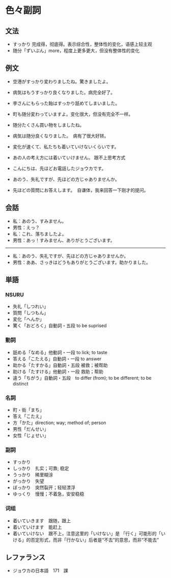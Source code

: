 # 色々副詞

## 文法

- すっかり 完成得，彻底得。表示综合性，整体性的变化，语感上较主观
- 随分「ずいぶん」more，程度上更多更大，但没有整体性的变化

## 例文

- 空港がすっかり変わりましたね。驚きましたよ。
- 病気はもうすっかり良くなりました。病完全好了。
- 李さんにもらった飴はすっかり舐めてしまいました。

- 町も随分変わっていますよ。变化很大，但没有完全不一样。
- 随分たくさん買い物をしましたね。
- 病気は随分良くなりました。　病有了很大好转。

- 変化が速くて、私たちも着いていけないくらいです。
- あの人の考え方には着いていけません。 跟不上思考方式

- こんにちは、先ほどお電話したジョウカです。
- あのう、失礼ですが、先ほどの方じゃありませんか。
- 先ほどの質問にお答えします。　自谦体，我来回答一下刚才的提问。

## 会話

- 私：あのう、すみません。
- 男性：えっ？
- 私：これ、落ちましたよ。
- 男性：あっ！すみません、ありがとうございます。

---

- 私：あのう、失礼ですが、先ほどの方じゃありませんか。
- 男性：ああ、さっきはどうもありがとうございます。助かりました。　 

## 単語

### NSURU

- 失礼「しつれい」
- 質問「しつもん」
- 変化「へんか」
- 驚く「おどろく」自動詞・五段 to be suprised

### 動詞

- 舐める「なめる」他動詞・一段 to lick; to taste
- 答える「こたえる」自動詞・一段 to answer
- 助かる「たすかる」自動詞・五段 被救；被帮助
- 助ける「たすける」他動詞・一段 救助；帮助
- 違う「ちがう」自動詞・五段　to differ (from); to be different; to be distinct

### 名詞

- 町・街「まち」
- 答え「こたえ」
- 方「かた」direction; way; method of; person
- 男性「だんせい」
- 女性「じょせい」

### 副詞

- すっかり
- しっかり　扎实；可靠; 稳定
- うっかり　稀里糊涂
- がっかり　失望
- ぼっかり　突然裂开；轻轻漂浮
- ゆっくり　慢慢；不着急，安安稳稳

### 词组

- 着いていきます　跟随，跟上
- 着いていけます　能赶上
- 着いていけない　跟不上，注意这里的「いけない」是 「行く」可能形的「いける」的否定形式，而非「行かない」后者是“不去”的意思，而非“不能去”

## レファランス

- ジョウカの日本語　171　課

